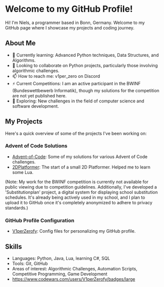 # Welcome to my GitHub Profile!

Hi! I'm Niels, a programmer based in Bonn, Germany. Welcome to my GitHub page where I showcase my projects and coding journey.

## About Me

- 🌱 Currently learning: Advanced Python techniques, Data Structures, and Algorithms.
- 👯 Looking to collaborate on Python projects, particularly those involving algorithmic challenges.
- 📫 How to reach me: v1per_zero on Discord
- ⚡ Current Competitions: I am an active participant in the BWINF (Bundeswettbewerb Informatik), though my solutions for the competition are not yet published here.
- 🤔 Exploring: New challenges in the field of computer science and software development.

## My Projects

Here's a quick overview of some of the projects I've been working on:

### Advent of Code Solutions
- [Advent-of-Code](https://github.com/V1perZerofy/Advent-of-Code): Some of my solutions for various Advent of Code challenges.
- [2DPlatformer](https://github.com/V1perZerofy/2DPlatformer): The start of a small 2D Platformer. Helped me to learn some Lua.

(Note: My work for the BWINF competition is currently not available for public viewing due to competition guidelines. Additionally, I've developed a 'Substitutionplan' project, a digital system for displaying school substitution schedules. It's already being actively used in my school, and I plan to upload it to GitHub once it's completely anonymized to adhere to privacy standards.)

### GitHub Profile Configuration
- [V1perZerofy](https://github.com/V1perZerofy/V1perZerofy): Config files for personalizing my GitHub profile.

## Skills

- Languages: Python, Java, Lua, learning C#, SQL
- Tools: Git, GitHub
- Areas of interest: Algorithmic Challenges, Automation Scripts, Competitive Programming, Game Development
- https://www.codewars.com/users/V1perZerofy/badges/large
